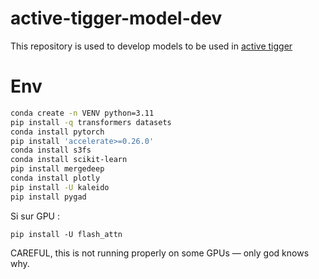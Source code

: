 # active-tigger-model-dev
This repository is used to develop models to be used in [active tigger](https://github.com/emilienschultz/activetigger)

# Env
```bash
conda create -n VENV python=3.11
pip install -q transformers datasets
conda install pytorch
pip install 'accelerate>=0.26.0'
conda install s3fs
conda install scikit-learn
pip install mergedeep
conda install plotly
pip install -U kaleido
pip install pygad
```
Si sur GPU : 
```
pip install -U flash_attn
```

CAREFUL, this is not running properly on some GPUs — only god knows why.

